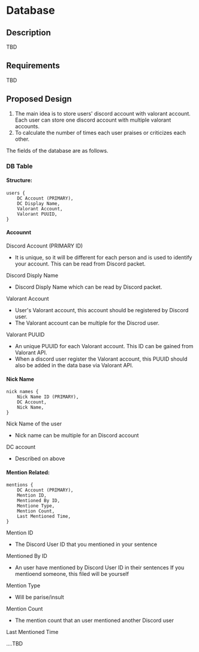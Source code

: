 # Database

## Description
TBD

## Requirements
TBD

## Proposed Design
1. The main idea is to store users' discord account with valorant account. Each user can store one discord account with multiple valorant accounts.
2. To calculate the number of times each user praises or criticizes each other.

The fields of the database are as follows.

### DB Table
#### Structure:
```
users {
    DC Account (PRIMARY),
    DC Display Name,
    Valorant Account,
    Valorant PUUID,
}
```
#### Accounnt
Discord Account (PRIMARY ID)
- It is unique, so it will be different for each person and is used to identify your account.
  This can be read from Discord packet.

Discord Disply Name
- Discord Disply Name which can be read by Discord packet.

Valorant Account
- User's Valorant account, this account should be registered by Discord user.
- The Valorant account can be multiple for the Discrod user.

Valorant PUUID
- An unique PUUID for each Valorant account. This ID can be gained from Valorant API.
- When a discord user register the Valorant account, this PUUID should also be added in the data base via Valorant API.

#### Nick Name
```
nick names {
    Nick Name ID (PRIMARY),
    DC Account,
    Nick Name,
}
```

Nick Name of the user
- Nick name can be multiple for an Discord account

DC account
- Described on above

#### Mention Related:
```
mentions {
    DC Account (PRIMARY),
    Mention ID,
    Mentioned By ID,
    Mentione Type,
    Mention Count,
    Last Mentioned Time,    
}
```
Mention ID
- The Discord User ID that you mentioned in your sentence

Mentioned By ID
- An user have mentioned by Discord User ID in their sentences
  If you mentioend someone, this filed will be yourself

Mention Type
- Will be parise/insult

Mention Count
- The mention count that an user mentioned another Discord user

Last Mentioned Time


....TBD